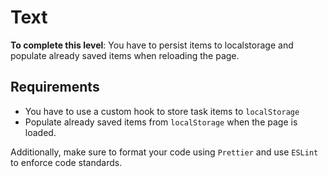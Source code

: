 # Text

**To complete this level**: You have to persist items to localstorage and populate already saved items when reloading the page.

## Requirements

- You have to use a custom hook to store task items to `localStorage`
- Populate already saved items from `localStorage` when the page is loaded.

Additionally, make sure to format your code using `Prettier` and use `ESLint` to enforce code standards.
